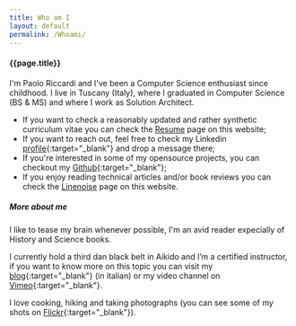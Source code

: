 ```yaml
---
title: Who am I
layout: default
permalink: /Whoami/
---
```

#### {{page.title}}

I'm Paolo Riccardi and I've been a Computer Science enthusiast since childhood.
I live in Tuscany (Italy), where I graduated in Computer Science (BS & MS) and where I work as Solution Architect.

- If you want to check a reasonably updated and rather synthetic curriculum vitae you can check the [Resume](/Resume/) page on this website;
- If you want to reach out, feel free to check my Linkedin [profile](https://www.linkedin.com/in/paolo-riccardi-71795a85/en){:target="_blank"} and drop a message there;
- If you're interested in some of my opensource projects, you can checkout my [Github](https://github.com/paoloriccardi){:target="_blank"};
- If you enjoy reading technical articles and/or book reviews you can check the  [Linenoise](/Linenoise/) page on this website. 

##### More about me
I like to tease my brain whenever possible, I'm an avid reader expecially of History and Science books. 

I currently hold a third dan black belt in Aikido and I’m a certified instructor, if you want to know more on this topic you can visit my [blog](http://www.kinonagare.it){:target="_blank"} (in italian) or my video channel on [Vimeo](https://vimeo.com/kinonagare){:target="_blank"}.

I love cooking, hiking and taking photographs (you can see some of my shots on [Flickr](https://www.flickr.com/photos/priccardi/){:target="_blank"}).

